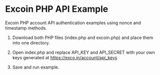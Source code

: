 Excoin PHP API Example
==================

Excoin PHP account API authentication examples using nonce and timestamp methods.

1) Download both PHP files (index.php and excoin.php) and place them into one directory.

2) Open index.php and replace API_KEY and API_SECRET with your own keys generated at https://exco.in/account/api_keys

3) Save and run example.
